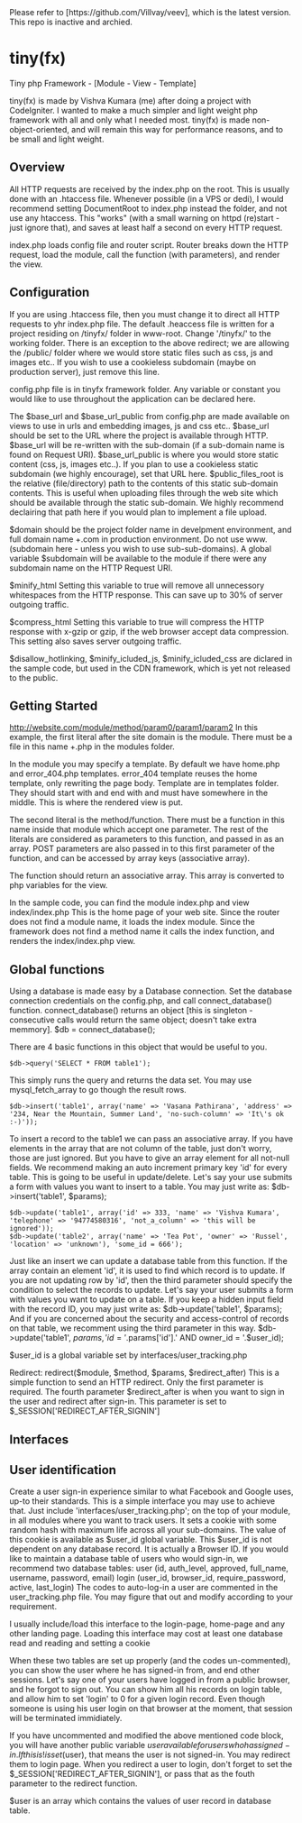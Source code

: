 <aside class="notice">
Please refer to [https://github.com/Villvay/veev], which is the latest version. This repo is inactive and archied.
</aside>

tiny(fx)
======

Tiny php Framework - [Module - View - Template]

tiny(fx) is made by Vishva Kumara (me) after doing a project with CodeIgniter.
I wanted to make a much simpler and light weight php framework with all and only what I needed most.
tiny(fx) is made non-object-oriented, and will remain this way for performance reasons, and to be small and light weight.

Overview
------
All HTTP requests are received by the index.php on the root. This is usually done with an .htaccess file.
 Whenever possible (in a VPS or dedi), I would recommend setting DocumentRoot to index.php instead the folder, and not use any htaccess.
 This "works" (with a small warning on httpd (re)start - just ignore that), and saves at least half a second on every HTTP request.

index.php loads config file and router script.
Router breaks down the HTTP request, load the module, call the function (with parameters), and render the view.

Configuration
------
If you are using .htaccess file, then you must change it to direct all HTTP requests to yhr index.php file.
The default .heaccess file is written for a project residing on /tinyfx/ folder in www-root. Change '/tinyfx/' to the working folder.
There is an exception to the above redirect; we are allowing the /public/ folder where we would store static files such as css, js and images etc..
If you wish to use a cookieless subdomain (maybe on production server), just remove this line.

config.php file is in tinyfx framework folder. Any variable or constant you would like to use throughout the application can be declared here.

The $base_url and $base_url_public from config.php are made available on views to use in urls and embedding images, js and css etc..
$base_url should be set to the URL where the project is available through HTTP. $base_url will be re-written with the sub-domain (if a sub-domain name is found on Request URI).
$base_url_public is where you would store static content (css, js, images etc..). If you plan to use a cookieless static subdomain (we highly encourage), set that URL here.
$public_files_root is the relative (file/directory) path to the contents of this static sub-domain contents.
This is useful when uploading files through the web site which should be available through the static sub-domain.
We highly recommend declairing that path here if you would plan to implement a file upload.

$domain should be the project folder name in develpment environment, and full domain name +.com in production environment. Do not use www. (subdomain here - unless you wish to use sub-sub-domains).
A global variable $subdomain will be available to the module if there were any subdomain name on the HTTP Request URI.

$minify_html
Setting this variable to true will remove all unnecessory whitespaces from the HTTP response. This can save up to 30% of server outgoing traffic.

$compress_html
Setting this variable to true will compress the HTTP response with x-gzip or gzip, if the web browser accept data compression. This setting also saves server outgoing traffic.

$disallow_hotlinking, $minify_icluded_js, $minify_icluded_css are diclared in the sample code, but used in the CDN framework, which is yet not released to the public.

Getting Started
------
 http://website.com/module/method/param0/param1/param2
In this example, the first literal after the site domain is the module. There must be a file in this name +.php in the modules folder.

In the module you may specify a template. By default we have home.php and error_404.php templates. error_404 template reuses the home template, only rewriting the page body.
Template are in templates folder. They should start with <html> and end with </html> and must have <?= $yield; ?> somewhere in the middle. This is where the rendered view is put.

The second literal is the method/function. There must be a function in this name inside that module which accept one parameter.
The rest of the literals are considered as parameters to this function, and passed in as an array.
POST parameters are also passed in to this first parameter of the function, and can be accessed by array keys (associative array).

The function should return an associative array. This array is converted to php variables for the view.

In the sample code, you can find the module index.php and view index/index.php
This is the home page of your web site. Since the router does not find a module name, it loads the index module.
Since the framework does not find a method name it calls the index function, and renders the index/index.php view.

Global functions
------
Using a database is made easy by a Database connection. Set the database connection credentials on the config.php, and call connect_database() function.
connect_database() returns an object [this is singleton - consecutive calls would return the same object; doesn't take extra memmory].
$db = connect_database();

There are 4 basic functions in this object that would be useful to you.

	$db->query('SELECT * FROM table1');
This simply runs the query and returns the data set. You may use mysql_fetch_array to go though the result rows.

	$db->insert('table1', array('name' => 'Vasana Pathirana', 'address' => '234, Near the Mountain, Summer Land', 'no-such-column' => 'It\'s ok :-)'));
To insert a record to the table1 we can pass an associative array. If you have elements in the array that are not column of the table, just don't worry, those are just ignored.
But you have to give an array element for all not-null fields. We recommend making an auto increment primary key 'id' for every table. This is going to be useful in update/delete.
Let's say your use submits a form with values you want to insert to a table. You may just write as:
	$db->insert('table1', $params);

	$db->update('table1', array('id' => 333, 'name' => 'Vishva Kumara', 'telephone' => '94774580316', 'not_a_column' => 'this will be ignored'));
	$db->update('table2', array('name' => 'Tea Pot', 'owner' => 'Russel', 'location' => 'unknown'), 'some_id = 666');
Just like an insert we can update a database table from this function. If the array contain an element 'id', it is used to find which record is to update.
If you are not updating row by 'id', then the third parameter should specify the condition to select the records to update.
Let's say your user submits a form with values you want to update on a table.
If you keep a hidden input field with the record ID, you may just write as:
	$db->update('table1', $params);
And if you are concerned about the security and access-control of records on that table, we recomment using the third parameter in this way.
	$db->update('table1', $params, 'id = '.$params['id'].' AND owner_id = '.$user_id);

$user_id is a global variable set by interfaces/user_tracking.php

Redirect:
redirect($module, $method, $params, $redirect_after)
This is a simple function to send an HTTP redirect. Only the first parameter is required.
The fourth parameter $redirect_after is when you want to sign in the user and redirect after sign-in.
This parameter is set to $_SESSION['REDIRECT_AFTER_SIGNIN']

Interfaces
------

User identification
------
Create a user sign-in experience similar to what Facebook and Google uses, up-to their standards. This is a simple interface you may use to achieve that.
Just include 'interfaces/user_tracking.php'; on the top of your module, in all modules where you want to track users.
It sets a cookie with some random hash with maximum life across all your sub-domains.
The value of this cookie is available as $user_id global variable. This $user_id is not dependent on any database record. It is actually a Browser ID.
If you would like to maintain a database table of users who would sign-in, we recommend two database tables:
	user (id, auth_level, approved, full_name, username, password, email)
	login (user_id, browser_id, require_password, active, last_login)
The codes to auto-log-in a user are commented in the user_tracking.php file. You may figure that out and modify according to your requirement.

I usually include/load this interface to the login-page, home-page and any other landing page.
Loading this interface may cost at least one database read and reading and setting a cookie

When these two tables are set up properly (and the codes un-commented), you can show the user where he has signed-in from, and end other sessions.
Let's say one of your users have logged in from a public browser, and he forgot to sign out.
You can show him all his records on login table, and allow him to set 'login' to 0 for a given login record.
Even though someone is using his user login on that browser at the moment, that session will be terminated immidiately.

If you have uncommented and modified the above mentioned code block, you will have another public variable $user available for users who has signed-in.
If this is !isset($user), that means the user is not signed-in. You may redirect them to login page.
When you redirect a user to login, don't forget to set the $_SESSION['REDIRECT_AFTER_SIGNIN'], or pass that as the fouth parameter to the redirect function.

$user is an array which contains the values of user record in database table.

